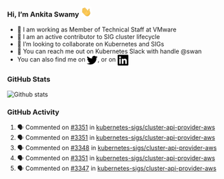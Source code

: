### Hi, I’m Ankita Swamy <img src="svg/wave.gif" width="25px"> 

- 💼 I am working as Member of Technical Staff at VMware
- 👀 I am an active contributor to SIG cluster lifecycle 
- 💞️ I’m looking to collaborate on Kubernetes and SIGs
- 💬 You can reach me out on Kubernetes Slack with handle @swan
- You can also find me on <a href="https://twitter.com/SwamyAnkita" target="blank"><img align="center" src="https://raw.githubusercontent.com/Ankitasw/Ankitasw/master/svg/twitter.svg" alt="Ankitasw" height="25" width="25" color="#1DA1f2" /></a>, or on <a href="https://www.linkedin.com/in/Ankitaswamy/" target="blank"><img align="center" src="https://raw.githubusercontent.com/Ankitasw/Ankitasw/master/svg/linkedin.svg" alt="Ankitasw" height="25" width="25" /></a>

### GitHub Stats
![Github stats](https://github-readme-stats.vercel.app/api?username=Ankitasw&count_private=true&show_icons=true&theme=tokyonight)

### GitHub Activity 
<!--START_SECTION:activity-->
1. 🗣 Commented on [#3351](https://github.com/kubernetes-sigs/cluster-api-provider-aws/issues/3351) in [kubernetes-sigs/cluster-api-provider-aws](https://github.com/kubernetes-sigs/cluster-api-provider-aws)
2. 🗣 Commented on [#3351](https://github.com/kubernetes-sigs/cluster-api-provider-aws/issues/3351) in [kubernetes-sigs/cluster-api-provider-aws](https://github.com/kubernetes-sigs/cluster-api-provider-aws)
3. 🗣 Commented on [#3348](https://github.com/kubernetes-sigs/cluster-api-provider-aws/issues/3348) in [kubernetes-sigs/cluster-api-provider-aws](https://github.com/kubernetes-sigs/cluster-api-provider-aws)
4. 🗣 Commented on [#3351](https://github.com/kubernetes-sigs/cluster-api-provider-aws/issues/3351) in [kubernetes-sigs/cluster-api-provider-aws](https://github.com/kubernetes-sigs/cluster-api-provider-aws)
5. 🗣 Commented on [#3347](https://github.com/kubernetes-sigs/cluster-api-provider-aws/issues/3347) in [kubernetes-sigs/cluster-api-provider-aws](https://github.com/kubernetes-sigs/cluster-api-provider-aws)
<!--END_SECTION:activity-->
